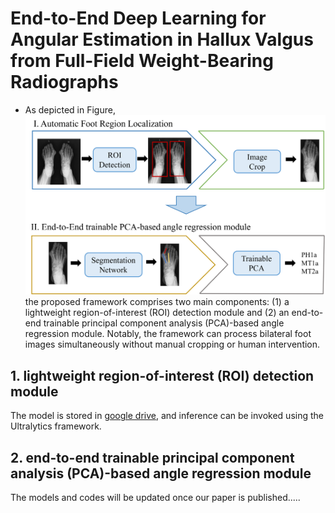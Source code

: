 # End-to-End Deep Learning for Angular Estimation in Hallux Valgus from Full-Field Weight-Bearing Radiographs

* As depicted in Figure, ![The framework architecture](./figure1.png)the proposed framework comprises two main components: 
(1) a lightweight region-of-interest (ROI) detection module and 
(2) an end-to-end trainable principal component analysis (PCA)-based angle regression module. 
Notably, the framework can process bilateral foot images simultaneously without manual cropping or human intervention.

## 1. lightweight region-of-interest (ROI) detection module
The model is stored in [google drive](https://drive.google.com/file/d/1I4vuSWtSKkh2XfPsxkb2S4SDpRtfKl7V/view?usp=sharing), and inference can be invoked using the Ultralytics framework.
## 2. end-to-end trainable principal component analysis (PCA)-based angle regression module
The models and codes will be updated once our paper is published.....